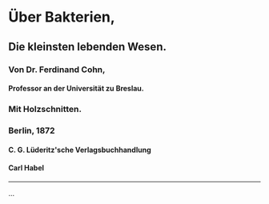 # Über Bakterien,

## Die kleinsten lebenden Wesen.

### Von Dr. Ferdinand Cohn,

#### Professor an der Universität zu Breslau.

### Mit Holzschnitten.

### Berlin, 1872

#### C. G. Lüderitz'sche Verlagsbuchhandlung

#### Carl Habel

---

...
